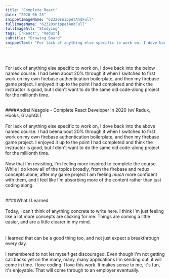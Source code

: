 ```yaml
---
title: "Complete React"
date: "2020-06-23"
snippetImageName: "62320snippetAndFull"
fullImageName: "62320snippetAndFull"
fullImageAlt: "Studying"
tags: ["React", "Redux"]
subtitle: "Drawing Board"
snippetText: "For lack of anything else specific to work on, I dove back into the below named course.  I had been about 20% through it when I switched to first work on my own firebase authentication boilerplate, and then my firebase game project.  I enjoyed it up to the point I had completed and think the instructor is good, but I didn't want to do the same old code-along project for the millionth time."
---
```


<br>
<br>
For lack of anything else specific to work on, I dove back into the below named course.  I had been about 20% through it when I switched to first work on my own firebase authentication boilerplate, and then my firebase game project.  I enjoyed it up to the point I had completed and think the instructor is good, but I didn't want to do the same old code-along project for the millionth time.
<br>
<br>

####Andrei Neagoie - Complete React Developer in 2020 (w/ Redux, Hooks, GraphQL)
<br>
<br>
For lack of anything else specific to work on, I dove back into the above named course.  I had beena bout 20% through it when I switched to first work on my own firebase authentication boilerplate, and then my firebase game project.  I enjoyed it up to the point I had completed and think the instructor is good, but I didn't want to do the same old code-along project for the millionth time.
<br>
<br>
Now that I'm revisiting, I'm feeling more inspired to complete the course.  While I do know all of the topics broadly, from the firebase and redux concepts alone, after my game project I am feeling <em>much</em> more confident with them, and I feel like I'm absorbing more of the content rather than just coding along.
<br>
<br>

####What I Learned
<br>
<br>
Today, I can't think of anything concrete to write here.  I think I'm just feeling like a lot more concepts are clicking for me.  Things are coming a little easier, and are a little clearer in my mind.  
<br>
<br>
I learned that can be a good thing too, and not just expect a breakthrough every day.
<br>
<br>
I remembered to not let myself get discouraged.  Even though I'm not getting call backs yet on the many, many, many applications I'm sending out, it will come in time.  I love coding.  I love this work.  It makes sense to me, it's fun, it's enjoyable.  That will come through to an employer eventually.
